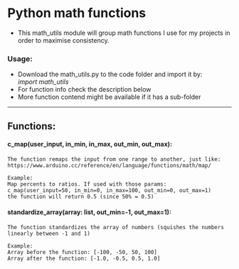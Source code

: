 # Python math functions
- This math_utils module will group math functions I use for my projects in order to maximise consistency.

### Usage:
- Download the math_utils.py to the code folder and import it by:<br>
<i>import math_utils</i>
- For function info check the description below
- More function contend might be available if it has a sub-folder

<hr>

## Functions:

#### c_map(user_input, in_min, in_max, out_min, out_max):
    The function remaps the input from one range to another, just like:
    https://www.arduino.cc/reference/en/language/functions/math/map/
    
    Example:
    Map percents to ratios. If used with those params:
    c_map(user_input=50, in_min=0, in_max=100, out_min=0, out_max=1)
    the function will return 0.5 (since 50% = 0.5)

#### standardize_array(array: list, out_min=-1, out_max=1):
    The function standardizes the array of numbers (squishes the numbers linearly between -1 and 1)
    
    Example:
    Array before the function: [-100, -50, 50, 100]
    Array after the function: [-1.0, -0.5, 0.5, 1.0]
